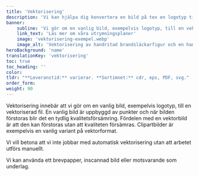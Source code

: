```yaml
---
title: 'Vektorisering'
description: 'Vi kan hjälpa dig konvertera en bild på tex en logotyp till en vektoriserad fil som kan förstoras utan att kvaliteten försämras.'
banner:
    subline: 'Vi gör om en vanlig bild, exempelvis logotyp, till en vektoriserad fil.'
    link_text: 'Läs mer om våra utrymningsplaner'
    image: 'vektorisering-exempel.webp'
    image_alt: 'Vektorisering av handritad brandsläckarfigur och en hand ritat text. En pixelerad logga och ett foto på en romersk soldat har också vektoriserats'
heroBackground: 'name'
translationKey: 'vektorisering'
toc: true
toc_heading: ''
color: 
tldr: "**Leveranstid:** varierar. **Sortimnet:** cdr, eps, PDF, svg."
order_form: 
weight: 90
---
```


Vektorisering innebär att vi gör om en vanlig bild, exempelvis logotyp, till en vektoriserad fil. En vanlig bild är uppbyggd av punkter och när bilden förstoras blir det en tydlig kvalitetsförsämring. Fördelen med en vektorbild är att den kan förstoras utan att kvaliteten försämras. Clipartbilder är exempelvis en vanlig variant på vektorformat.

Vi vill betona att vi inte jobbar med automatisk vektorisering utan att arbetet utförs manuellt.

Vi kan använda ett brevpapper, inscannad bild eller motsvarande som underlag.







